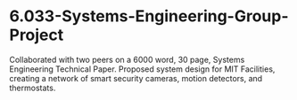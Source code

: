 # 6.033-Systems-Engineering-Group-Project
Collaborated with two peers on a 6000 word, 30 page, Systems Engineering Technical Paper. Proposed system design for MIT Facilities, creating a network of smart security cameras, motion detectors, and thermostats.
